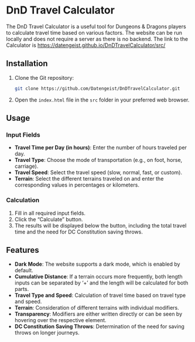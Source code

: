 # DnD Travel Calculator

The DnD Travel Calculator is a useful tool for Dungeons & Dragons players to calculate travel time based on various factors. The website can be run locally and does not require a server as there is no backend.
The link to the Calculator is https://datengeist.github.io/DnDTravelCalculator/src/

## Installation

1. Clone the Git repository:
    ```bash
    git clone https://github.com/Datengeist/DnDTravelCalculator.git
    ```
2. Open the `index.html` file in the `src` folder in your preferred web browser.

## Usage

### Input Fields

- **Travel Time per Day (in hours)**: Enter the number of hours traveled per day.
- **Travel Type**: Choose the mode of transportation (e.g., on foot, horse, carriage).
- **Travel Speed**: Select the travel speed (slow, normal, fast, or custom).
- **Terrain**: Select the different terrains traveled on and enter the corresponding values in percentages or kilometers.

### Calculation

1. Fill in all required input fields.
2. Click the “Calculate” button.
3. The results will be displayed below the button, including the total travel time and the need for DC Constitution saving throws.

## Features

- **Dark Mode**: The website supports a dark mode, which is enabled by default.
- **Cumulative Distance**: If a terrain occurs more frequently, both length inputs can be separated by ‘+’ and the length will be calculated for both parts.
- **Travel Type and Speed**: Calculation of travel time based on travel type and speed.
- **Terrain**: Consideration of different terrains with individual modifiers.
- **Transparency**: Modifiers are either written directly or can be seen by hovering over the respective element.
- **DC Constitution Saving Throws**: Determination of the need for saving throws on longer journeys.
